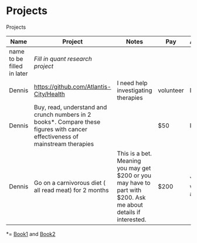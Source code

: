 # Projects
Projects

Name | Project | Notes | Pay | Arbitrator  
------ | ------------- | ------------- | ------------- | -------------
name to be filled in later | _Fill in quant research project_| | | | Yes there will be an arbitrator. 
Dennis | https://github.com/Atlantis-City/Health | I need help investigating therapies | volunteer | NA
Dennis | Buy, read, understand and crunch numbers in 2 books*. Compare these figures with cancer effectiveness of mainstream therapies|  | $50 | NA
Dennis | Go on a carnivorous diet ( all read meat) for 2 months| This is a bet. Meaning you may get $200 or you may have to part with $200. Ask me about details if interested. | $200 | Yes there will be an arbitrator. 
  
  
  
*= [Book1](https://www.amazon.com/Conquering-Cancer-Pancreatic-Patients-Nutritional/dp/0982196555/ref=as_li_ss_tl?ie=UTF8&qid=1499632898&sr=8-1&keywords=conquering+cancer+nicholas+gonzalez&linkCode=sl1&tag=lilismdpc-20&linkId=27807e40d5364595255f6ac776a3510b) and [Book2](https://www.amazon.com/Conquering-Cancer-Patients-Gonzalez-Protocol/dp/099854602X/ref=as_li_ss_tl?_encoding=UTF8&qid=1499632966&sr=8-2&linkCode=sl1&tag=lilismdpc-20&linkId=0d68a2eb0145744a3fb1da2a610b3a96)
